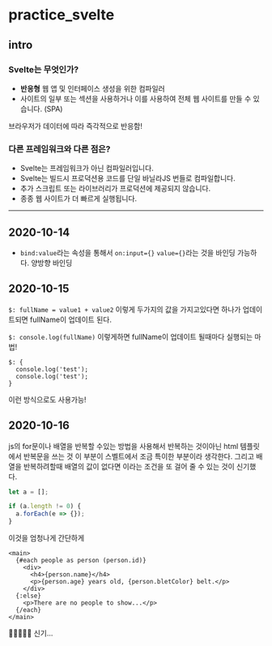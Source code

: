 # practice_svelte

## intro

### Svelte는 무엇인가?

- **반응형** 웹 앱 및 인터페이스 생성을 위한 컴파일러
- 사이트의 일부 또는 섹션을 사용하거나 이를 사용하여 전체 웹 사이트를 만들 수 있습니다. (SPA)

브라우저가 데이터에 따라 즉각적으로 반응함!

### 다른 프레임워크와 다른 점은?

- Svelte는 프레임워크가 아닌 컴파일러입니다.
- Svelte는 빌드시 프로덕션용 코드를 단일 바닐라JS 번들로 컴파일합니다.
- 추가 스크립트 또는 라이브러리가 프로덕션에 제공되지 않습니다.
- 종종 웹 사이트가 더 빠르게 실행됩니다.

---

## 2020-10-14

- `bind:value`라는 속성을 통해서 `on:input={}` `value={}`라는 것을 바인딩 가능하다. 양방향 바인딩

## 2020-10-15

`$: fullName = value1 + value2` 이렇게 두가지의 값을 가지고있다면 하나가 업데이트되면 fullName이 업데이트 된다.

`$: console.log(fullName)` 이렇게하면 fullName이 업데이트 될때마다 실행되는 마법!

```svelte
$: {
  console.log('test');
  console.log('test');
}
```

이런 방식으로도 사용가능!

## 2020-10-16

js의 for문이나 배열을 반복할 수있는 방법을 사용해서 반복하는 것이아닌 html 템플릿에서 반복문을 쓰는 것 이 부분이 스벨트에서 조금 특이한 부분이라 생각한다. 그리고 배열을 반복하려할때 배열의 값이 없다면 이라는 조건을 또 걸어 줄 수 있는 것이 신기했다.

```js
let a = [];

if (a.length != 0) {
  a.forEach(e => {});
}
```

이것을 엄청나게 간단하게

```svelt
<main>
  {#each people as person (person.id)}
    <div>
      <h4>{person.name}</h4>
      <p>{person.age} years old, {person.bletColor} belt.</p>
    </div>
  {:else}
    <p>There are no people to show...</p>
  {/each}
</main>
```

👏👏👏👏👏 신기...